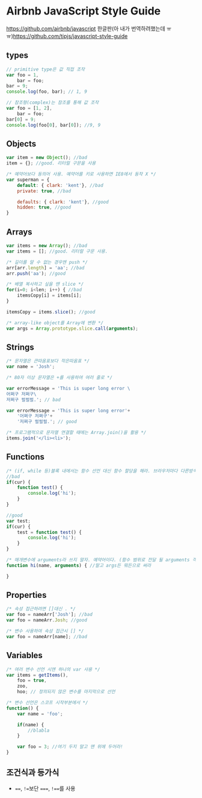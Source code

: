 # Airbnb JavaScript Style Guide
https://github.com/airbnb/javascript
한글판(아 내가 번역하려했는데 ㅠㅠ)https://github.com/tipjs/javascript-style-guide

## types
```javascript
// primitive type은 값 직접 조작
var foo = 1,
    bar = foo;
bar = 9;
console.log(foo, bar); // 1, 9

// 참조형(complex)는 참조를 통해 값 조작
var foo = [1, 2],
    bar = foo;
bar[0] = 9;
console.log(foo[0], bar[0]); //9, 9
```

## Objects
```javascript
var item = new Object(); //bad
item = {}; //good. 리터럴 구문을 사용

/* 예약어보다 동의어 사용. 예약어를 키로 사용하면 IE8에서 동작 X */
var superman = {
    default: { clark: 'kent'}, //bad
    private: true, //bad

    defaults: { clark: 'kent'}, //good
    hidden: true, //good
}
```

## Arrays
```javascript
var items = new Array(); //bad
var items = []; //good. 리터럴 구문 사용.

/* 길이를 알 수 없는 경우엔 push */
arr[arr.length] = 'aa'; //bad
arr.push('aa'); //good

/* 배열 복사하고 싶을 땐 slice */
for(i=0; i<len; i++) { //bad
    itemsCopy[i] = items[i];
}

itemsCopy = items.slice(); //good

/* array-like object를 Array에 변환 */
var args = Array.prototype.slice.call(arguments);
```

## Strings
```javascript
/* 문자열은 큰따옴표보다 작은따옴표 */
var name = 'Josh';

/* 80자 이상 문자열은 +를 사용하여 여러 줄로 */

var errorMessage = 'This is super long error \
어쩌구 저쩌구\
저쩌구 럴럴럴.'; // bad

var errorMessage = 'This is super long error'+
    '어쩌구 저쩌구'+
    '저쩌구 럴럴럴.'; // good

/* 프로그램적으로 문자열 연결할 때에는 Array.join()을 활용 */
items.join('</li><li>');
```

## Functions
```javascript
/* (if, while 등)블록 내에서는 함수 선언 대신 함수 할당을 해라. 브라우저마다 다른방식으로 해석 */
//bad
if(cur) {
    function test() {
        console.log('hi');
    }
}

//good
var test;
if(cur) {
    test = function test() {
        console.log('hi');
    }
}

/* 매개변수에 arguments라 쓰지 말자. 예약어이다. (함수 범위로 전달 될 arguments 객체 덮어씀) */
function hi(name, arguments) { //말고 args든 뭐든으로 써라

}
```

## Properties
```javascript
/* 속성 접근하려면 []대신 . */
var foo = nameArr['Josh']; //bad
var foo = nameArr.Josh; //good

/* 변수 사용하여 속성 접근시 [] */
var foo = nameArr[name]; //bad
```

## Variables
```javascript
/* 여러 변수 선언 시엔 하나의 var 사용 */
var items = getItems(),
    foo = true,
    zoo,
    hoo; // 정의되지 않은 변수를 마지막으로 선언

/* 변수 선언은 스코프 시작부분에서 */
function() {
    var name = 'foo';

    if(name) {
        //blabla
    }

    var foo = 3; //여기 두지 말고 맨 위에 두어라!
}
```

## 조건식과 등가식
- `==`, `!=`보단 `===`, `!==`를 사용


